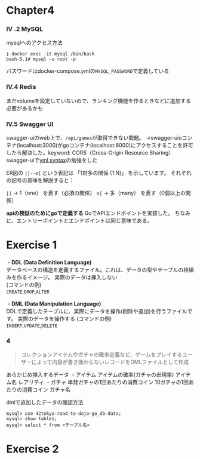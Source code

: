 # Chapter4
### IV .2 MySQL
mysqlへのアクセス方法
```
❯ docker exec -it mysql /bin/bash
bash-5.1# mysql -u root -p
```
パスワードはdocker-compose.ymlの`MYSQL_PASSWORD`で定義している 

### IV.4 Redis
まだvolumeを設定していないので、ランキング機能を作るときなどに追加する必要があるかも

### IV.5 Swagger UI
swagger-uiのweb上で、`/api/games`が取得できない問題。
→swagger-uioコンテナ(localhost:3000)がgoコンテナ(localhost:8000)にアクセスすることを許可したら解決した。keyword: CORS（Cross-Origin Resource Sharing）
swagger-uiで[yml syntax](https://docs.ansible.com/ansible/latest/reference_appendices/YAMLSyntax.html)の勉強をした

ER図の `||--o{` という表記は 「1対多の関係 (1:N)」 を示しています。
それぞれの記号の意味を解説すると：

`||` → 1（one） を表す（必須の関係）
`o{` → 多（many） を表す（0個以上の関係）

**apiの検証のためにgoで定義する**
GoでAPIエンドポイントを実装した。
ちなみに、エントリーポイントとエンドポイントは同じ意味である。

# Exercise 1
・**DDL (Data Definition Language)**  
データベースの構造を定義するファイル。これは、データの型やテーブルの枠組みを作るイメージ。
実際のデータは挿入しない   
(コマンドの例)  
`CREATE`,`DROP`,`ALTER`

・**DML (Data Manipulation Language)**  
DDLで定義したテーブルに、実際にデータを操作(削除や追加)を行うファイルです。
実際のデータを操作する
(コマンドの例)   
`INSERT`,`UPDATE`,`DELETE`

### 4
> コレクションアイテムやガチャの確率定義など、ゲームをプレイするユーザーによって内容が書き換わらないレコードをDMLファイルとして作成

あらかじめ挿入するデータ
・アイテム
アイテムの確率(ガチャの出現率)
アイテム名
レアリティ
・ガチャ
単発ガチャの1回あたりの消費コイン
10ガチャの1回あたりの消費コイン
ガチャ名


dmlで追加したデータの確認方法
```
mysql> use 42tokyo-road-to-dojo-go_db-data;
mysql> show tables;
mysql> select * from <テーブル名>
```

# Exercise 2